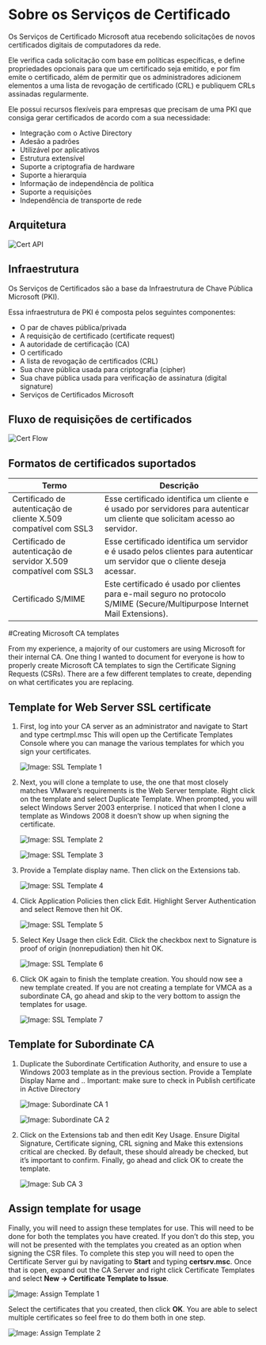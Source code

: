 # Sobre os Serviços de Certificado

Os Serviços de Certificado Microsoft atua recebendo solicitações de novos certificados digitais de computadores da rede.

Ele verifica cada solicitação com base em políticas específicas, e define propriedades opcionais para que um certificado seja emitido, e por fim emite o certificado, além de permitir que os administradores adicionem elementos a uma lista de revogação de certificado (CRL) e publiquem CRLs assinadas regularmente.

Ele possui recursos flexíveis para empresas que precisam de uma PKI que consiga gerar certificados de acordo com a sua necessidade:

- Integração com o Active Directory
- Adesão a padrões
- Utilizável por aplicativos
- Estrutura extensível
- Suporte a criptografia de hardware
- Suporte a hierarquia
- Informação de independência de política
- Suporte a requisições
- Independência de transporte de rede

## Arquitetura

![Cert API](img/certapi.png)

## Infraestrutura

Os Serviços de Certificados são a base da Infraestrutura de Chave Pública Microsoft (PKI).

Essa infraestrutura de PKI é composta pelos seguintes componentes:

- O par de chaves pública/privada
- A requisição de certificado (certificate request)
- A autoridade de certificação (CA)
- O certificado
- A lista de revogação de certificados (CRL)
- Sua chave pública usada para criptografia (cipher)
- Sua chave pública usada para verificação de assinatura (digital signature)
- Serviços de Certificados Microsoft

## Fluxo de requisições de certificados

![Cert Flow](img/certflow.png)

## Formatos de certificados suportados

Termo       | Descrição
------------|----------
Certificado de autenticação de cliente X.509 compatível com SSL3 | Esse certificado identifica um cliente e é usado por servidores para autenticar um cliente que solicitam acesso ao servidor.
Certificado de autenticação de servidor X.509 compatível com SSL3 | Esse certificado identifica um servidor e é usado pelos clientes para autenticar um servidor que o cliente deseja acessar.
Certificado S/MIME | Este certificado é usado por clientes para e-mail seguro no protocolo S/MIME (Secure/Multipurpose Internet Mail Extensions).

#Creating Microsoft CA templates

From my experience, a majority of our customers are using Microsoft for their internal CA. One thing I wanted to document for everyone is how to properly create Microsoft CA templates to sign the Certificate Signing Requests (CSRs). There are a few different templates to create, depending on what certificates you are replacing.

## Template for Web Server SSL certificate

1. First, log into your CA server as an administrator and navigate to Start and type certmpl.msc This will open up the Certificate Templates Console where you can manage the various templates for which you sign your certificates.

    ![Image: SSL Template 1](img/ssl1.png)

2. Next, you will clone a template to use, the one that most closely matches VMware’s requirements is the Web Server template. Right click on the template and select Duplicate Template. When prompted, you will select Windows Server 2003 enterprise. I noticed that when I clone a template as Windows 2008 it doesn’t show up when signing the certificate.

    ![Image: SSL Template 2](img/ssl2.png)

    ![Image: SSL Template 3](img/ssl3.png)

3. Provide a Template display name. Then click on the Extensions tab.

    ![Image: SSL Template 4](img/ssl4.png)

4. Click Application Policies then click Edit. Highlight Server Authentication and select Remove then hit OK.

    ![Image: SSL Template 5](img/ssl5.png)

5. Select Key Usage then click Edit. Click the checkbox next to Signature is proof of origin (nonrepudiation) then hit OK.

    ![Image: SSL Template 6](img/ssl6.png)

6. Click OK again to finish the template creation. You should now see a new template created. If you are not creating a template for VMCA as a subordinate CA, go ahead and skip to the very bottom to assign the templates for usage.

    ![Image: SSL Template 7](img/ssl7.png)

## Template for Subordinate CA

1. Duplicate the Subordinate Certification Authority, and ensure to use a Windows 2003 template as in the previous section. Provide a Template Display Name and .. Important: make sure to check in Publish certificate in Active Directory

    ![Image: Subordinate CA 1](img/sub1.png)

    ![Image: Subordinate CA 2](img/sub2.png)

2. Click on the Extensions tab and then edit Key Usage. Ensure Digital Signature, Certificate signing, CRL signing and Make this extensions critical are checked. By default, these should already be checked, but it’s important to confirm. Finally, go ahead and click OK to create the template.

    ![Image: Sub CA 3](img/sub3.png)

## Assign template for usage

Finally, you will need to assign these templates for use. This will need to be done for both the templates you have created. If you don’t do this step, you will not be presented with the templates you created as an option when signing the CSR files. To complete this step you will need to open the Certificate Server gui by navigating to **Start** and typing **certsrv.msc**. Once that is open, expand out the CA Server and right click Certificate Templates and select **New -> Certificate Template to Issue**.

![Image: Assign Template 1](img/assign1.png)

Select the certificates that you created, then click **OK**. You are able to select multiple certificates so feel free to do them both in one step.

![Image: Assign Template 2](img/assign2.png)

